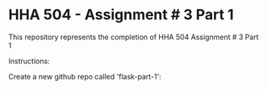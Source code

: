 # HHA 504 - Assignment # 3 Part 1

This repository represents the completion of HHA 504 Assignment # 3 Part 1

Instructions:

Create a new github repo called 'flask-part-1': 

